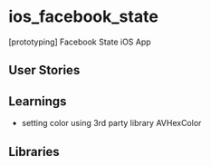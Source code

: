 ios_facebook_state
==================

[prototyping] Facebook State iOS App

## User Stories

## Learnings
* setting color using 3rd party library AVHexColor

## Libraries
